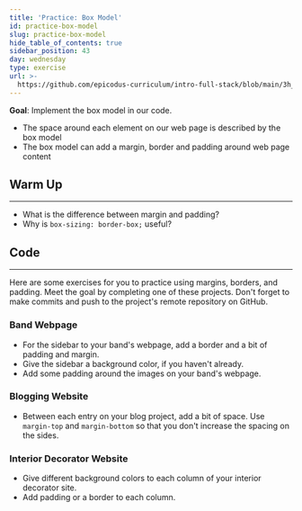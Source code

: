 ```yaml
---
title: 'Practice: Box Model'
id: practice-box-model
slug: practice-box-model
hide_table_of_contents: true
sidebar_position: 43
day: wednesday
type: exercise
url: >-
  https://github.com/epicodus-curriculum/intro-full-stack/blob/main/3h_classwork_practice_box_model.md
---
```


**Goal**: Implement the box model in our code.

* The space around each element on our web page is described by the box model
* The box model can add a margin, border and padding around web page content

## Warm Up
<hr />

* What is the difference between margin and padding?
* Why is `box-sizing: border-box;` useful?

## Code
<hr />

Here are some exercises for you to practice using margins, borders, and padding. Meet the goal by completing one of these projects. Don't forget to make commits and push to the project's remote repository on GitHub.

### Band Webpage

* For the sidebar to your band's webpage, add a border and a bit of padding and margin. 
* Give the sidebar a background color, if you haven't already.
* Add some padding around the images on your band's webpage.

### Blogging Website

* Between each entry on your blog project, add a bit of space. Use `margin-top` and `margin-bottom` so that you don't increase the spacing on the sides.

### Interior Decorator Website

* Give different background colors to each column of your interior decorator site.
* Add padding or a border to each column.
